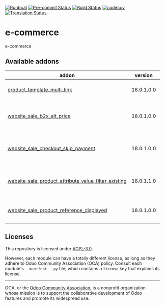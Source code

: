 
[![Runboat](https://img.shields.io/badge/runboat-Try%20me-875A7B.png)](https://runboat.odoo-community.org/builds?repo=OCA/e-commerce&target_branch=18.0)
[![Pre-commit Status](https://github.com/OCA/e-commerce/actions/workflows/pre-commit.yml/badge.svg?branch=18.0)](https://github.com/OCA/e-commerce/actions/workflows/pre-commit.yml?query=branch%3A18.0)
[![Build Status](https://github.com/OCA/e-commerce/actions/workflows/test.yml/badge.svg?branch=18.0)](https://github.com/OCA/e-commerce/actions/workflows/test.yml?query=branch%3A18.0)
[![codecov](https://codecov.io/gh/OCA/e-commerce/branch/18.0/graph/badge.svg)](https://codecov.io/gh/OCA/e-commerce)
[![Translation Status](https://translation.odoo-community.org/widgets/e-commerce-18-0/-/svg-badge.svg)](https://translation.odoo-community.org/engage/e-commerce-18-0/?utm_source=widget)

<!-- /!\ do not modify above this line -->

# e-commerce

e-commerce

<!-- /!\ do not modify below this line -->

<!-- prettier-ignore-start -->

[//]: # (addons)

Available addons
----------------
addon | version | maintainers | summary
--- | --- | --- | ---
[product_template_multi_link](product_template_multi_link/) | 18.0.1.0.0 |  | Product Multi Links (Template)
[website_sale_b2x_alt_price](website_sale_b2x_alt_price/) | 18.0.1.0.0 | [![Yajo](https://github.com/Yajo.png?size=30px)](https://github.com/Yajo) | Display prices with(out) taxes in eCommerce, complementing normal mode
[website_sale_checkout_skip_payment](website_sale_checkout_skip_payment/) | 18.0.1.0.0 |  | Skip payment for logged users in checkout process
[website_sale_product_attribute_value_filter_existing](website_sale_product_attribute_value_filter_existing/) | 18.0.1.1.0 |  | Allow hide attributes values not used in variants
[website_sale_product_reference_displayed](website_sale_product_reference_displayed/) | 18.0.1.0.0 |  | Display product reference in e-commerce

[//]: # (end addons)

<!-- prettier-ignore-end -->

## Licenses

This repository is licensed under [AGPL-3.0](LICENSE).

However, each module can have a totally different license, as long as they adhere to Odoo Community Association (OCA)
policy. Consult each module's `__manifest__.py` file, which contains a `license` key
that explains its license.

----
OCA, or the [Odoo Community Association](http://odoo-community.org/), is a nonprofit
organization whose mission is to support the collaborative development of Odoo features
and promote its widespread use.

